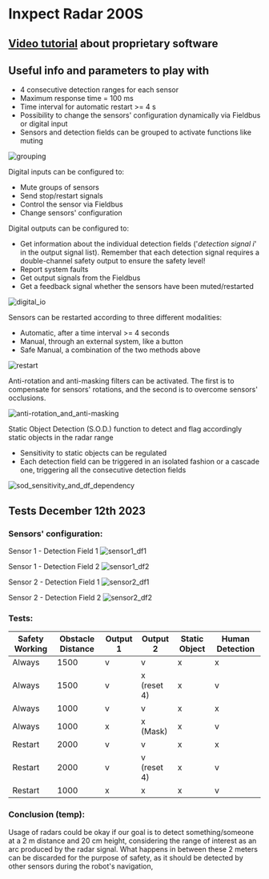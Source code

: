 # Inxpect Radar 200S

## [Video tutorial](https://www.youtube.com/watch?v=gXUdojU0PK8&list=PL2DBTrkO_vw2XxB7L_wobYaPWWIt-ITiW) about proprietary software

## Useful info and parameters to play with
 - 4 consecutive detection ranges for each sensor
 - Maximum response time = 100 ms
 - Time interval for automatic restart >= 4 s
 - Possibility to change the sensors' configuration dynamically via Fieldbus or digital input
 - Sensors and detection fields can be grouped to activate functions like muting

![grouping](https://github.com/AltoRobotics/knowledge-base/assets/32684998/9b67227a-2081-42ed-b8b9-4dae349327a0)

Digital inputs can be configured to:
 - Mute groups of sensors
 - Send stop/restart signals
 - Control the sensor via Fieldbus
 - Change sensors' configuration

Digital outputs can be configured to:
 - Get information about the individual detection fields ('_detection signal i_' in the output signal list). Remember that each detection signal requires a double-channel safety output to ensure the safety level!
 - Report system faults
 - Get output signals from the Fieldbus
 - Get a feedback signal whether the sensors have been muted/restarted

![digital_io](https://github.com/AltoRobotics/knowledge-base/assets/32684998/0da013c8-8b7d-4908-930b-f370cbbf8cc8)

Sensors can be restarted according to three different modalities:
 - Automatic, after a time interval >= 4 seconds
 - Manual, through an external system, like a button
 - Safe Manual, a combination of the two methods above

![restart](https://github.com/AltoRobotics/knowledge-base/assets/32684998/17829408-c321-4661-b883-a3a5cab8f074)

Anti-rotation and anti-masking filters can be activated. The first is to compensate for sensors' rotations, and the second is to overcome sensors' occlusions.

![anti-rotation_and_anti-masking](https://github.com/AltoRobotics/knowledge-base/assets/32684998/8d8fb57f-ac4e-4d72-a928-91c0d88a971d)

Static Object Detection (S.O.D.) function to detect and flag accordingly static objects in the radar range
 - Sensitivity to static objects can be regulated
 - Each detection field can be triggered in an isolated fashion or a cascade one, triggering all the consecutive detection fields

![sod_sensitivity_and_df_dependency](https://github.com/AltoRobotics/knowledge-base/assets/32684998/31eee76c-0f6f-4549-adff-2da5cfdbcde7)

## Tests December 12th 2023

### Sensors' configuration:

Sensor 1 - Detection Field 1
![sensor1_df1](https://github.com/AltoRobotics/knowledge-base/assets/32684998/d0c81f89-0ff9-467d-9ded-1a2eed6a5783)

Sensor 1 - Detection Field 2
![sensor1_df2](https://github.com/AltoRobotics/knowledge-base/assets/32684998/305470c8-52ec-4220-b155-9148828a7095)

Sensor 2 - Detection Field 1
![sensor2_df1](https://github.com/AltoRobotics/knowledge-base/assets/32684998/243f9942-0ceb-47e2-894e-730256ced67f)

Sensor 2 - Detection Field 2
![sensor2_df2](https://github.com/AltoRobotics/knowledge-base/assets/32684998/e3163433-7012-4a48-9449-723b4896fcb2)

### Tests:

| Safety Working | Obstacle Distance | Output 1 | Output 2    | Static Object | Human Detection |
|----------------|-------------------|----------|-------------|---------------|-----------------|
|     Always     |        1500       |     v    |      v      |       x       |        x        |
|     Always     |        1500       |     v    | x (reset 4) |       x       |        v        |
|     Always     |        1000       |     v    |      v      |       x       |        x        |
|     Always     |        1000       |     x    |   x (Mask)  |       x       |        v        |
|     Restart    |        2000       |     v    |      v      |       x       |        x        |
|     Restart    |        2000       |     v    | v (reset 4) |       x       |        v        |
|     Restart    |        1000       |     x    |      x      |       x       |        v        |

### Conclusion (temp):
Usage of radars could be okay if our goal is to detect something/someone at a 2 m distance and 20 cm height, considering the range of interest as an arc produced by the radar signal. What happens in between these 2 meters can be discarded for the purpose of safety, as it should be detected by other sensors during the robot's navigation,
